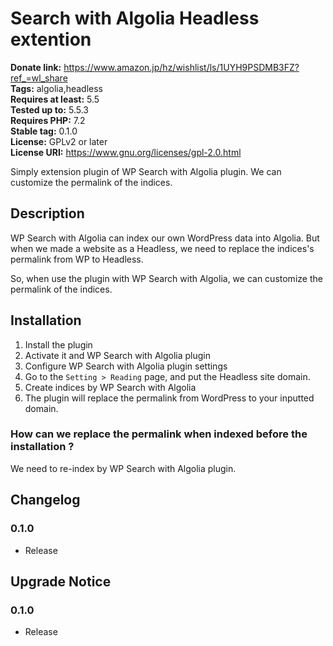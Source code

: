 # Search with Algolia Headless extention #
**Donate link:** https://www.amazon.jp/hz/wishlist/ls/1UYH9PSDMB3FZ?ref_=wl_share  
**Tags:** algolia,headless  
**Requires at least:** 5.5  
**Tested up to:** 5.5.3  
**Requires PHP:** 7.2  
**Stable tag:** 0.1.0  
**License:** GPLv2 or later  
**License URI:** https://www.gnu.org/licenses/gpl-2.0.html  

Simply extension plugin of WP Search with Algolia plugin.
We can customize the permalink of the indices.

## Description ##


WP Search with Algolia can index our own WordPress data into Algolia.
But when we made a website as a Headless, we need to replace the indices's permalink from WP to Headless.

So, when use the plugin with WP Search with Algolia, we can customize the permalink of the indices.

## Installation ##

1. Install the plugin
2. Activate it and WP Search with Algolia plugin
3. Configure WP Search with Algolia plugin settings
4. Go to the `Setting > Reading` page, and put the Headless site domain.
5. Create indices by WP Search with Algolia
6. The plugin will replace the permalink from WordPress to your inputted domain.

### How can we replace the permalink when indexed before the installation ? ###

We need to re-index by WP Search with Algolia plugin.

## Changelog ##

### 0.1.0 ###
* Release

## Upgrade Notice ##

### 0.1.0 ###
* Release